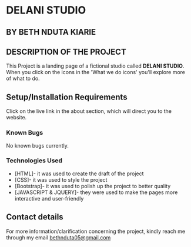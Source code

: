 # DELANI STUDIO
## BY BETH NDUTA KIARIE
## DESCRIPTION OF THE PROJECT
This Project is a landing page of a fictional studio called **DELANI STUDIO**. When you click on the icons in the 'What we do icons' you'll explore more of what to do.
## Setup/Installation Requirements
Click on the live link in the about section, which will direct you to the website.
### Known Bugs
No known bugs currently.
### Technologies Used
* [HTML]- it was used to create the draft of the project
* [CSS]- it was used to style the project
* [Bootstrap]- it was used to polish up the project to better quality
* [JAVASCRIPT & JQUERY]- they were used to make the pages more interactive and user-friendly
## Contact details
For more information/clarification concerning the project, kindly reach me through my email bethnduta05@gmail.com


